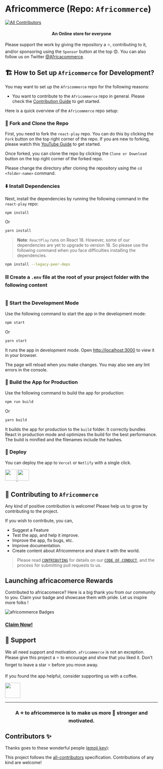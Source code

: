 # Africommerce (Repo: `Africommerce`)

<!-- ALL-CONTRIBUTORS-BADGE:START - Do not remove or modify this section -->

[![All Contributors](https://img.shields.io/badge/all_contributors-51-orange.svg?style=flat-square)](#contributors-)

<!-- ALL-CONTRIBUTORS-BADGE:END -->

<h4 align="center">An Online store for everyone </h4>

<p align="center">
  <a href="https://github.com/iamkelv/africommerce" target="blank">
</a>

Please support the work by giving the repository a ⭐, contributing to it, and/or sponsoring using the `Sponsor` button at the top 😍. You can also follow us on Twitter [@Africacommerce](https://twitter.com/).

## 🏗️ How to Set up `Africommerce` for Development?

You may want to set up the `Africommerce` repo for the following reasons:

- You want to contribute to the `Africommerce` repo in general. Please check the [Contribution Guide](./CONTRIBUTING.md) to get started.

Here is a quick overview of the `Africommerce` repo setup:

### 🍴 Fork and Clone the Repo

First, you need to fork the `react-play` repo. You can do this by clicking the `Fork` button on the top right corner of the repo. If you are new to forking, please watch this [YouTube Guide](https://www.youtube.com/) to get started.

Once forked, you can clone the repo by clicking the `Clone or Download` button on the top right corner of the forked repo.

Please change the directory after cloning the repository using the `cd <folder-name>` command.

### ⬇️ Install Dependencies

Next, install the dependencies by running the following command in the `react-play` repo:

```bash
npm install
```

Or

```bash
yarn install
```

> **Note**: `ReactPlay` runs on React 18. However, some of our dependencies are yet to upgrade to version 18. So please use the following command when you face difficulties installing the dependencies.

```bash
npm install --legacy-peer-deps
```

### ⛓️ Create a `.env` file at the root of your project folder with the following content

```bash

```

### 🦄 Start the Development Mode

Use the following command to start the app in the development mode:

```bash
npm start
```

Or

```bash
yarn start
```

It runs the app in development mode. Open [http://localhost:3000](http://localhost:3000) to view it in your browser.

The page will reload when you make changes. You may also see any lint errors in the console.

### 🧱 Build the App for Production

Use the following command to build the app for production:

```bash
npm run build
```

Or

```bash
yarn build
```

It builds the app for production to the `build` folder. It correctly bundles React in production mode and optimizes the build for the best performance. The build is minified and the filenames include the hashes.

### 🚀 Deploy

You can deploy the app to `Vercel` or `Netlify` with a single click.

<a href="https://vercel.com/new/project?template=https://github.com/iamkelv/africommerce/">
<img src="https://vercel.com/button" height="37.5px" />
</a>
<a href="https://app.netlify.com/start/deploy?repository=https://github.com/iamkelv/africommerce/">
<img src="https://www.netlify.com/img/deploy/button.svg" height="37.5px" />
</a>

## 🤝 Contributing to `Africommerce`

Any kind of positive contribution is welcome! Please help us to grow by contributing to the project.

If you wish to contribute, you can,

- Suggest a Feature
- Test the app, and help it improve.
- Improve the app, fix bugs, etc.
- Improve documentation.
- Create content about Africommerce and share it with the world.

> Please read [`CONTRIBUTING`](CONTRIBUTING.md) for details on our [`CODE OF CONDUCT`](CODE_OF_CONDUCT.md), and the process for submitting pull requests to us.

## Launching africacomerce Rewards

Contributed to africacomerce? Here is a big thank you from our community to you.
Claim your badge and showcase them with pride.
Let us inspire more folks !

![africommerce Badges](https://aviyel.com/assets/uploads/rewards/share/project/43/512share.png)

### **[Claim Now!](https://aviyel.com/projects/43/africoommerce/rewards)**

## 🙏 Support

We all need support and motivation. `africommerce` is not an exception. Please give this project a ⭐️ to encourage and show that you liked it. Don't forget to leave a star ⭐️ before you move away.

If you found the app helpful, consider supporting us with a coffee.

<a href="https://www.buymeacoffee.com/">
    <img src="https://cdn.buymeacoffee.com/buttons/v2/default-yellow.png" height="50px">
</a>

---

<h3 align="center">
A ⭐️ to <b>africommerce</b> is to make us more 💪 stronger and motivated.
</h3>

## Contributors ✨

Thanks goes to these wonderful people ([emoji key](https://allcontributors.org/docs/en/emoji-key)):

<!-- ALL-CONTRIBUTORS-LIST:START - Do not remove or modify this section -->
<!-- prettier-ignore-start -->
<!-- markdownlint-disable -->

  
<!-- markdownlint-restore -->
<!-- prettier-ignore-end -->

<!-- ALL-CONTRIBUTORS-LIST:END -->

This project follows the [all-contributors](https://github.com/all-contributors/all-contributors) specification. Contributions of any kind are welcome!
